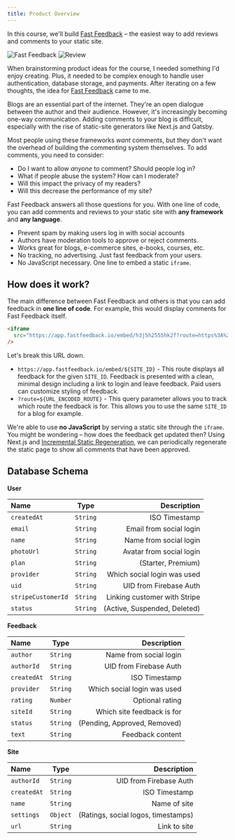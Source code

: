 ```yaml
---
title: Product Overview
---
```


In this course, we'll build [Fast Feedback](https://fastfeedback.io) – the easiest way to add reviews and comments to your static site.

![Fast Feedback](/img/fastfeedback.png)
![Review](/img/review.png)

When brainstorming product ideas for the course, I needed something I'd enjoy creating. Plus, it needed to be complex enough to handle user authentication, database storage, and payments. After iterating on a few thoughts, the idea for [Fast Feedback](https://fastfeedback.io) came to me.

Blogs are an essential part of the internet. They're an open dialogue between the author and their audience. However, it's increasingly becoming one-way communication. Adding comments to your blog is difficult, especially with the rise of static-site generators like Next.js and Gatsby.

Most people using these frameworks _want_ comments, but they don't want the overhead of building the commenting system themselves. To add comments, you need to consider:

- Do I want to allow _anyone_ to comment? Should people log in?
- What if people abuse the system? How can I moderate?
- Will this impact the privacy of my readers?
- Will this decrease the performance of my site?

Fast Feedback answers all those questions for you. With one line of code, you can add comments and reviews to your static site with **any framework** and **any language**.

- Prevent spam by making users log in with social accounts
- Authors have moderation tools to approve or reject comments.
- Works great for blogs, e-commerce sites, e-books, courses, etc.
- No tracking, no advertising. Just fast feedback from your users.
- No JavaScript necessary. One line to embed a static `iframe`.

## How does it work?

The main difference between Fast Feedback and others is that you can add feedback in **one line of code**.
For example, this would display comments for Fast Feedback itself.

```html
<iframe
  src="https://app.fastfeedback.io/embed/h3j5h2555hk2f?route=https%3A%2F%2Ffastfeedback.io"
/>
```

Let's break this URL down.

- `https://app.fastfeedback.io/embed/${SITE_ID}` - This route displays all feedback for the given `SITE_ID`. Feedback is presented with a clean, minimal design including a link to login and leave feedback. Paid users can customize styling of feedback.
- `?route=${URL_ENCODED_ROUTE}` - This query parameter allows you to track which route the feedback is for. This allows you to use the same `SITE_ID` for a blog for example.

We're able to use **no JavaScript** by serving a static site through the `iframe`. You might be wondering – how does the feedback get updated then? Using Next.js and [Incremental Static Regeneration](https://nextjs.org/blog/next-9-4#incremental-static-regeneration-beta), we can periodically regenerate the static page to show all comments that have been approved.

## Database Schema

**User**

| Name               |   Type   |                  Description |
| :----------------- | :------: | ---------------------------: |
| `createdAt`        | `String` |                ISO Timestamp |
| `email`            | `String` |      Email from social login |
| `name`             | `String` |       Name from social login |
| `photoUrl`         | `String` |     Avatar from social login |
| `plan`             | `String` |           (Starter, Premium) |
| `provider`         | `String` |  Which social login was used |
| `uid`              | `String` |       UID from Firebase Auth |
| `stripeCustomerId` | `String` | Linking customer with Stripe |
| `status`           | `String` | (Active, Suspended, Deleted) |

**Feedback**

| Name        |   Type   |                  Description |
| :---------- | :------: | ---------------------------: |
| `author`    | `String` |       Name from social login |
| `authorId`  | `String` |       UID from Firebase Auth |
| `createdAt` | `String` |                ISO Timestamp |
| `provider`  | `String` |  Which social login was used |
| `rating`    | `Number` |              Optional rating |
| `siteId`    | `String` |   Which site feedback is for |
| `status`    | `String` | (Pending, Approved, Removed) |
| `text`      | `String` |             Feedback content |

**Site**

| Name        |   Type   |                         Description |
| :---------- | :------: | ----------------------------------: |
| `authorId`  | `String` |              UID from Firebase Auth |
| `createdAt` | `String` |                       ISO Timestamp |
| `name`      | `String` |                        Name of site |
| `settings`  | `Object` | (Ratings, social logos, timestamps) |
| `url`       | `String` |                        Link to site |
